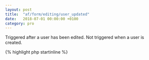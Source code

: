```yaml
---
layout: post
title:  "af/form/editing/user_updated"
date:   2018-07-01 00:00:00 +0100
category: pro
---
```


Triggered after a user has been edited. Not triggered when a user is created.

{% highlight php startinline %}
<?php

function form_user_updated( $user, $form, $args ) {
    // Do something with the updated user.
    // $user is a WP_User object.
}
add_action( 'af/form/editing/user_updated', 'form_user_updated', 10, 3 );
add_action( 'af/form/editing/user_updated/id=FORM_ID', 'form_user_updated', 10, 3 );
add_action( 'af/form/editing/user_updated/key=FORM_KEY', 'form_user_updated', 10, 3 );

{% endhighlight %}